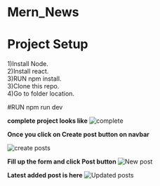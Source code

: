 # Mern_News

# Project Setup
1)Install Node.<br />
2)Install react.<br />
3)RUN npm install.<br />
3)Clone this repo.<br />
4)Go to folder location.<br />

#RUN npm run dev

<b>complete project looks like</b>
![complete](https://camo.githubusercontent.com/c4fe0329c2ba8af086b9f80df9c3afd7c81adbaa/68747470733a2f2f7777772e617765736f6d6573637265656e73686f742e636f6d2f6170692f76312f64657374696e6174696f6e2f696d6167652f73686f773f496d6167654b65793d746d2d333239302d31333133302d3034643630633763333631633435663937363435323735383264313835333935)

<b>Once you click on Create post button on navbar</b>

![create posts](https://camo.githubusercontent.com/92a52b32586439a10af6e4be364a9ff70b12db01/68747470733a2f2f7777772e617765736f6d6573637265656e73686f742e636f6d2f6170692f76312f64657374696e6174696f6e2f696d6167652f73686f773f496d6167654b65793d746d2d333239302d31333133312d3066633830306330643933383966396539313935306331626436306339366434)
 
 <b>Fill up the form and click Post button</b>
 ![ New post](https://camo.githubusercontent.com/f852c09845018ac1facb38ebecec9f17a2e5d501/68747470733a2f2f7777772e617765736f6d6573637265656e73686f742e636f6d2f6170692f76312f64657374696e6174696f6e2f696d6167652f73686f773f496d6167654b65793d746d2d333239302d31333133322d3937613764386437313238393265633366663235373634666261323135323661)
 
<b>Latest added post is here</b>
![Updated posts](https://camo.githubusercontent.com/536fd4ac26906ab1a680771840750e085038c88a/68747470733a2f2f7777772e617765736f6d6573637265656e73686f742e636f6d2f6170692f76312f64657374696e6174696f6e2f696d6167652f73686f773f496d6167654b65793d746d2d333239302d31333133332d3437666163653863333335363562663336363630613938366139383038633231)
 

